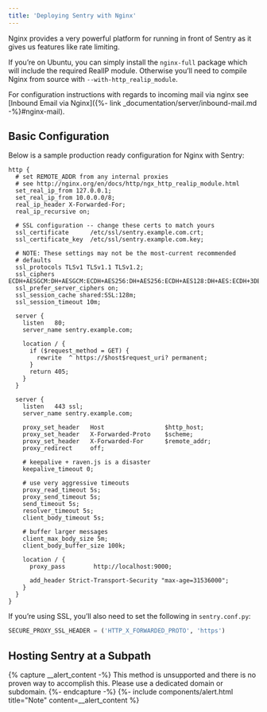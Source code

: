 ```yaml
---
title: 'Deploying Sentry with Nginx'
---
```


Nginx provides a very powerful platform for running in front of Sentry as it gives us features like rate limiting.

If you’re on Ubuntu, you can simply install the `nginx-full` package which will include the required RealIP module. Otherwise you’ll need to compile Nginx from source with `--with-http_realip_module`.

For configuration instructions with regards to incoming mail via nginx see [Inbound Email via Nginx]({%- link _documentation/server/inbound-mail.md -%}#nginx-mail).

## Basic Configuration

Below is a sample production ready configuration for Nginx with Sentry:

```nginx
http {
  # set REMOTE_ADDR from any internal proxies
  # see http://nginx.org/en/docs/http/ngx_http_realip_module.html
  set_real_ip_from 127.0.0.1;
  set_real_ip_from 10.0.0.0/8;
  real_ip_header X-Forwarded-For;
  real_ip_recursive on;

  # SSL configuration -- change these certs to match yours
  ssl_certificate      /etc/ssl/sentry.example.com.crt;
  ssl_certificate_key  /etc/ssl/sentry.example.com.key;

  # NOTE: These settings may not be the most-current recommended
  # defaults
  ssl_protocols TLSv1 TLSv1.1 TLSv1.2;
  ssl_ciphers ECDH+AESGCM:DH+AESGCM:ECDH+AES256:DH+AES256:ECDH+AES128:DH+AES:ECDH+3DES:DH+3DES:RSA+AESGCM:RSA+AES:RSA+3DES:!aNULL:!MD5:!DSS;
  ssl_prefer_server_ciphers on;
  ssl_session_cache shared:SSL:128m;
  ssl_session_timeout 10m;

  server {
    listen   80;
    server_name sentry.example.com;

    location / {
      if ($request_method = GET) {
        rewrite  ^ https://$host$request_uri? permanent;
      }
      return 405;
    }
  }

  server {
    listen   443 ssl;
    server_name sentry.example.com;

    proxy_set_header   Host                 $http_host;
    proxy_set_header   X-Forwarded-Proto    $scheme;
    proxy_set_header   X-Forwarded-For      $remote_addr;
    proxy_redirect     off;

    # keepalive + raven.js is a disaster
    keepalive_timeout 0;

    # use very aggressive timeouts
    proxy_read_timeout 5s;
    proxy_send_timeout 5s;
    send_timeout 5s;
    resolver_timeout 5s;
    client_body_timeout 5s;

    # buffer larger messages
    client_max_body_size 5m;
    client_body_buffer_size 100k;

    location / {
      proxy_pass        http://localhost:9000;

      add_header Strict-Transport-Security "max-age=31536000";
    }
  }
}
```

If you’re using SSL, you’ll also need to set the following in `sentry.conf.py`:

```python
SECURE_PROXY_SSL_HEADER = ('HTTP_X_FORWARDED_PROTO', 'https')
```

## Hosting Sentry at a Subpath

{% capture __alert_content -%}
This method is unsupported and there is no proven way to accomplish this. Please use a dedicated domain or subdomain.
{%- endcapture -%}
{%- include components/alert.html
  title="Note"
  content=__alert_content
%}
